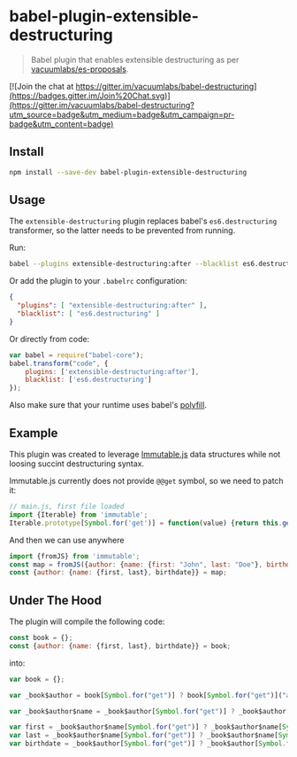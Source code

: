 # babel-plugin-extensible-destructuring

> Babel plugin that enables extensible destructuring as per [vacuumlabs/es-proposals][es-proposals].

[![Join the chat at https://gitter.im/vacuumlabs/babel-destructuring](https://badges.gitter.im/Join%20Chat.svg)](https://gitter.im/vacuumlabs/babel-destructuring?utm_source=badge&utm_medium=badge&utm_campaign=pr-badge&utm_content=badge)


## Install

```sh
npm install --save-dev babel-plugin-extensible-destructuring
```

## Usage

The `extensible-destructuring` plugin replaces babel's `es6.destructuring` transformer, so the latter needs to be prevented from running.

Run:

```sh
babel --plugins extensible-destructuring:after --blacklist es6.destructuring script.js
```

Or add the plugin to your `.babelrc` configuration:

```json
{
  "plugins": [ "extensible-destructuring:after" ],
  "blacklist": [ "es6.destructuring" ]
}
```

Or directly from code:

```javascript
var babel = require("babel-core");
babel.transform("code", {
    plugins: ['extensible-destructuring:after'],
    blacklist: ['es6.destructuring']
});
```

Also make sure that your runtime uses babel's [polyfill](http://babeljs.io/docs/usage/polyfill/). 

## Example

This plugin was created to leverage [Immutable.js](https://facebook.github.io/immutable-js/) data structures while not loosing succint destructuring syntax.

Immutable.js currently does not provide `@@get` symbol, so we need to patch it:

```javascript
// main.js, first file loaded
import {Iterable} from 'immutable';
Iterable.prototype[Symbol.for('get')] = function(value) {return this.get(value); };
```

And then we can use anywhere
```javascript
import {fromJS} from 'immutable';
const map = fromJS({author: {name: {first: "John", last: "Doe"}, birthdate: "10-10-2010"}});
const {author: {name: {first, last}, birthdate}} = map;
```

## Under The Hood

The plugin will compile the following code:

```javascript
const book = {};
const {author: {name: {first, last}, birthdate}} = book;
```

into:

```javascript
var book = {};

var _book$author = book[Symbol.for("get")] ? book[Symbol.for("get")]("author") : book.author;

var _book$author$name = _book$author[Symbol.for("get")] ? _book$author[Symbol.for("get")]("name") : _book$author.name;

var first = _book$author$name[Symbol.for("get")] ? _book$author$name[Symbol.for("get")]("first") : _book$author$name.first;
var last = _book$author$name[Symbol.for("get")] ? _book$author$name[Symbol.for("get")]("last") : _book$author$name.last;
var birthdate = _book$author[Symbol.for("get")] ? _book$author[Symbol.for("get")]("birthdate") : _book$author.birthdate;
```

[es-proposals]: https://github.com/vacuumlabs/es-proposals
